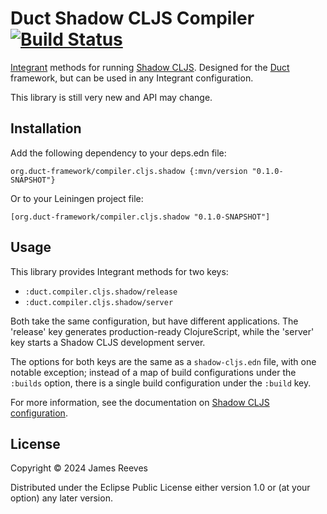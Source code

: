 # Duct Shadow CLJS Compiler [![Build Status](https://github.com/duct-framework/compiler.cljs.shadow/actions/workflows/test.yml/badge.svg)](https://github.com/duct-framework/compiler.cljs.shadow/actions/workflows/test.yml)

[Integrant][] methods for running [Shadow CLJS][]. Designed for
the [Duct][] framework, but can be used in any Integrant configuration.

This library is still very new and API may change.

[duct]: https://github.com/duct-framework/duct
[integrant]: https://github.com/weavejester/integrant
[shadow cljs]: https://github.com/thheller/shadow-cljs

## Installation

Add the following dependency to your deps.edn file:

    org.duct-framework/compiler.cljs.shadow {:mvn/version "0.1.0-SNAPSHOT"}

Or to your Leiningen project file:

    [org.duct-framework/compiler.cljs.shadow "0.1.0-SNAPSHOT"]

## Usage

This library provides Integrant methods for two keys:

- `:duct.compiler.cljs.shadow/release`
- `:duct.compiler.cljs.shadow/server`

Both take the same configuration, but have different applications. The
'release' key generates production-ready ClojureScript, while the
'server' key starts a Shadow CLJS development server.

The options for both keys are the same as a `shadow-cljs.edn` file, with
one notable exception; instead of a map of build configurations under
the `:builds` option, there is a single build configuration under the
`:build` key.

For more information, see the documentation on [Shadow CLJS
configuration][config].

[config]: https://shadow-cljs.github.io/docs/UsersGuide.html#config

## License

Copyright © 2024 James Reeves

Distributed under the Eclipse Public License either version 1.0 or (at
your option) any later version.

